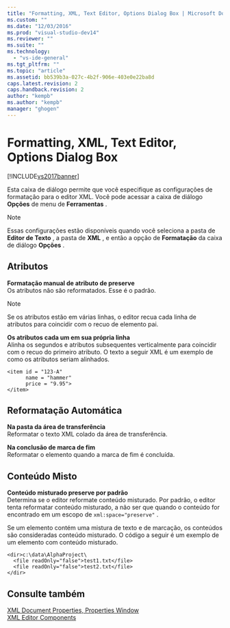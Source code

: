 ```yaml
---
title: "Formatting, XML, Text Editor, Options Dialog Box | Microsoft Docs"
ms.custom: ""
ms.date: "12/03/2016"
ms.prod: "visual-studio-dev14"
ms.reviewer: ""
ms.suite: ""
ms.technology: 
  - "vs-ide-general"
ms.tgt_pltfrm: ""
ms.topic: "article"
ms.assetid: bb539b3a-027c-4b2f-906e-403e0e22ba8d
caps.latest.revision: 2
caps.handback.revision: 2
author: "kempb"
ms.author: "kempb"
manager: "ghogen"
---
```

# Formatting, XML, Text Editor, Options Dialog Box
[!INCLUDE[vs2017banner](../code-quality/includes/vs2017banner.md)]

Esta caixa de diálogo permite que você especifique as configurações de formatação para o editor XML.  Você pode acessar a caixa de diálogo **Opções** de menu de **Ferramentas** .  
  
> [!NOTE]
>  Essas configurações estão disponíveis quando você seleciona a pasta de **Editor de Texto** , a pasta de **XML** , e então a opção de **Formatação** da caixa de diálogo **Opções** .  
  
## Atributos  
 **Formatação manual de atributo de preserve**  
 Os atributos não são reformatados.  Esse é o padrão.  
  
> [!NOTE]
>  Se os atributos estão em várias linhas, o editor recua cada linha de atributos para coincidir com o recuo de elemento pai.  
  
 **Os atributos cada um em sua própria linha**  
 Alinha os segundos e atributos subsequentes verticalmente para coincidir com o recuo do primeiro atributo.  O texto a seguir XML é um exemplo de como os atributos seriam alinhados.  
  
```  
<item id = "123-A"  
      name = "hammer"  
      price = "9.95">  
</item>  
```  
  
## Reformatação Automática  
 **Na pasta da área de transferência**  
 Reformatar o texto XML colado da área de transferência.  
  
 **Na conclusão de marca de fim**  
 Reformatar o elemento quando a marca de fim é concluída.  
  
## Conteúdo Misto  
 **Conteúdo misturado preserve por padrão**  
 Determina se o editor reformate conteúdo misturado.  Por padrão, o editor tenta reformatar conteúdo misturado, a não ser que quando o conteúdo for encontrado em um escopo de `xml:space="preserve"` .  
  
 Se um elemento contém uma mistura de texto e de marcação, os conteúdos são consideradas conteúdo misturado.  O código a seguir é um exemplo de um elemento com conteúdo misturado.  
  
```  
<dir>c:\data\AlphaProject\  
  <file readOnly="false">test1.txt</file>  
  <file readOnly="false">test2.txt</file>  
</dir>  
```  
  
## Consulte também  
 [XML Document Properties, Properties Window](../xml-tools/xml-document-properties-properties-window.md)   
 [XML Editor Components](../xml-tools/xml-editor-components.md)